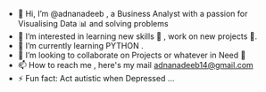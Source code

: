 - 👋 Hi, I’m @adnanadeeb , a Business Analyst with a passion for Visualising Data 📊 and solving problems 
- 👀 I’m interested in learning new skills 💎 , work on new projects 💪. 
- 🌱 I’m currently learning PYTHON .
- 💞️ I’m looking to collaborate on Projects or whatever in Need 🥰
- 📫 How to reach me , here's my mail adnanadeeb14@gmail.com
- ⚡ Fun fact: Act autistic when Depressed ...

<!---
adnanadeeb/adnanadeeb is a ✨ special ✨ repository because its `README.md` (this file) appears on your GitHub profile.
You can click the Preview link to take a look at your changes.
--->
